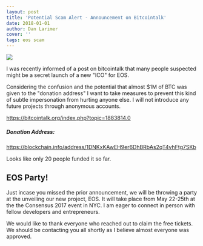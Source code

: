 ```yaml
---
layout: post
title: 'Potential Scam Alert - Announcement on Bitcointalk'
date: 2018-01-01
author: Dan Larimer
cover: ''
tags: eos scam
---
```

![](https://steemitimages.com/0x0/http://valleydailypost.com/sites/default/files/Scam-Alert_0.png)

I was recently informed of a post on bitcointalk that many people suspected might be a secret launch of a new "ICO" for EOS.

Considering the confusion and the potential that almost $1M of BTC was given to the "donation address" I want to take measures to prevent this kind of subtle impersonation from hurting anyone else. I will not introduce any future projects through anonymous accounts.

<https://bitcointalk.org/index.php?topic=1883814.0>

##### Donation Address:
<https://blockchain.info/address/1DNKxKAwEH9er6DhBRbAs2qT4vhFtg7SKb>

Looks like only 20 people funded it so far.

EOS Party!
----------

Just incase you missed the prior announcement, we will be throwing a party at the unveiling our new project, EOS. It will take place from May 22-25th at the the Consensus 2017 event in NYC. I am eager to connect in person with fellow developers and entrepreneurs.

We would like to thank everyone who reached out to claim the free tickets. We should be contacting you all shortly as I believe almost everyone was approved.
